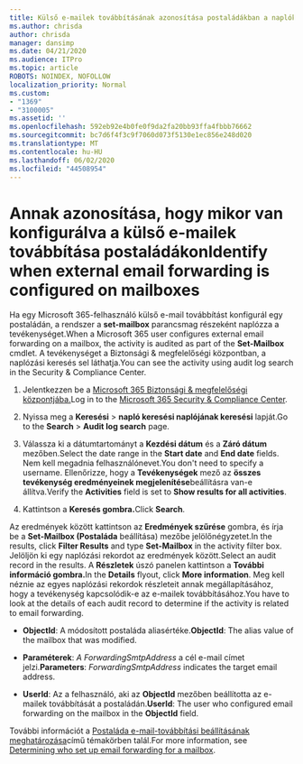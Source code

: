 ```yaml
---
title: Külső e-mailek továbbításának azonosítása postaládákban a naplókban
ms.author: chrisda
author: chrisda
manager: dansimp
ms.date: 04/21/2020
ms.audience: ITPro
ms.topic: article
ROBOTS: NOINDEX, NOFOLLOW
localization_priority: Normal
ms.custom:
- "1369"
- "3100005"
ms.assetid: ''
ms.openlocfilehash: 592eb92e4b0fe0f9da2fa20bb93ffa4fbbb76662
ms.sourcegitcommit: bc7d6f4f3c9f7060d073f5130e1ec856e248d020
ms.translationtype: MT
ms.contentlocale: hu-HU
ms.lasthandoff: 06/02/2020
ms.locfileid: "44508954"
---
```

# <a name="identify-when-external-email-forwarding-is-configured-on-mailboxes"></a><span data-ttu-id="cf20f-102">Annak azonosítása, hogy mikor van konfigurálva a külső e-mailek továbbítása postaládákon</span><span class="sxs-lookup"><span data-stu-id="cf20f-102">Identify when external email forwarding is configured on mailboxes</span></span>

<span data-ttu-id="cf20f-103">Ha egy Microsoft 365-felhasználó külső e-mail továbbítást konfigurál egy postaládán, a rendszer a **set-mailbox** parancsmag részeként naplózza a tevékenységet.</span><span class="sxs-lookup"><span data-stu-id="cf20f-103">When a Microsoft 365 user configures external email forwarding on a mailbox, the activity is audited as part of the **Set-Mailbox** cmdlet.</span></span> <span data-ttu-id="cf20f-104">A tevékenységet a Biztonsági & megfelelőségi központban, a naplózási keresés sel láthatja.</span><span class="sxs-lookup"><span data-stu-id="cf20f-104">You can see the activity using audit log search in the Security & Compliance Center.</span></span>

1. <span data-ttu-id="cf20f-105">Jelentkezzen be a [Microsoft 365 Biztonsági & megfelelőségi központjába.](https://protection.office.com/)</span><span class="sxs-lookup"><span data-stu-id="cf20f-105">Log in to the [Microsoft 365 Security & Compliance Center](https://protection.office.com/).</span></span>

2. <span data-ttu-id="cf20f-106">Nyissa meg a **Keresési**  >  **napló keresési naplójának keresési** lapját.</span><span class="sxs-lookup"><span data-stu-id="cf20f-106">Go to the **Search** > **Audit log search** page.</span></span>

3. <span data-ttu-id="cf20f-107">Válassza ki a dátumtartományt a **Kezdési dátum** és a **Záró dátum** mezőben.</span><span class="sxs-lookup"><span data-stu-id="cf20f-107">Select the date range in the **Start date** and **End date** fields.</span></span> <span data-ttu-id="cf20f-108">Nem kell megadnia felhasználónevet.</span><span class="sxs-lookup"><span data-stu-id="cf20f-108">You don't need to specify a username.</span></span> <span data-ttu-id="cf20f-109">Ellenőrizze, hogy a **Tevékenységek** mező az **összes tevékenység eredményeinek megjelenítése**beállításra van-e állítva.</span><span class="sxs-lookup"><span data-stu-id="cf20f-109">Verify the **Activities** field is set to **Show results for all activities**.</span></span>

4. <span data-ttu-id="cf20f-110">Kattintson a **Keresés gombra.**</span><span class="sxs-lookup"><span data-stu-id="cf20f-110">Click **Search**.</span></span>

<span data-ttu-id="cf20f-111">Az eredmények között kattintson az **Eredmények szűrése** gombra, és írja be a **Set-Mailbox (Postaláda** beállítása) mezőbe jelölőnégyzetet.</span><span class="sxs-lookup"><span data-stu-id="cf20f-111">In the results, click **Filter Results** and type **Set-Mailbox** in the activity filter box.</span></span> <span data-ttu-id="cf20f-112">Jelöljön ki egy naplózási rekordot az eredmények között.</span><span class="sxs-lookup"><span data-stu-id="cf20f-112">Select an audit record in the results.</span></span> <span data-ttu-id="cf20f-113">A **Részletek** úszó panelen kattintson a **További információ gombra.**</span><span class="sxs-lookup"><span data-stu-id="cf20f-113">In the **Details** flyout, click **More information**.</span></span> <span data-ttu-id="cf20f-114">Meg kell néznie az egyes naplózási rekordok részleteit annak megállapításához, hogy a tevékenység kapcsolódik-e az e-mailek továbbításához.</span><span class="sxs-lookup"><span data-stu-id="cf20f-114">You have to look at the details of each audit record to determine if the activity is related to email forwarding.</span></span>

- <span data-ttu-id="cf20f-115">**ObjectId**: A módosított postaláda aliasértéke.</span><span class="sxs-lookup"><span data-stu-id="cf20f-115">**ObjectId**: The alias value of the mailbox that was modified.</span></span>

- <span data-ttu-id="cf20f-116">**Paraméterek**: _A ForwardingSmtpAddress_ a cél e-mail címet jelzi.</span><span class="sxs-lookup"><span data-stu-id="cf20f-116">**Parameters**: _ForwardingSmtpAddress_ indicates the target email address.</span></span>

- <span data-ttu-id="cf20f-117">**UserId**: Az a felhasználó, aki az **ObjectId** mezőben beállította az e-mailek továbbítását a postaládán.</span><span class="sxs-lookup"><span data-stu-id="cf20f-117">**UserId**: The user who configured email forwarding on the mailbox in the **ObjectId** field.</span></span>

<span data-ttu-id="cf20f-118">További információt a [Postaláda e-mail-továbbítási beállításának meghatározása](https://docs.microsoft.com/microsoft-365/compliance/auditing-troubleshooting-scenarios#determine-who-set-up-email-forwarding-for-a-mailbox)című témakörben talál.</span><span class="sxs-lookup"><span data-stu-id="cf20f-118">For more information, see [Determining who set up email forwarding for a mailbox](https://docs.microsoft.com/microsoft-365/compliance/auditing-troubleshooting-scenarios#determine-who-set-up-email-forwarding-for-a-mailbox).</span></span>
